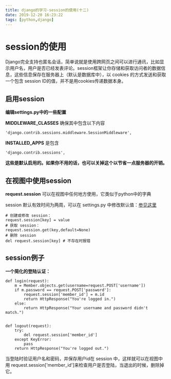 ```yaml
---
title: django的学习-session的使用(十二)
date: 2019-12-20 16:23:22
tags: [python,django]
---
```


# session的使用

Django完全支持也匿名会话，简单说就是使用跨网页之间可以进行通讯，比如显示用户名，用户是否已经发表评论。session框架让你存储和获取访问者的数据信息，这些信息保存在服务器上（默认是数据库中），以 cookies 的方式发送和获取一个包含 session ID的值，并不是用cookies传递数据本身。

## 启用session

**编辑****settings.py****中的一些配置**

**MIDDLEWARE_CLASSES** 确保其中包含以下内容

```
'django.contrib.sessions.middleware.SessionMiddleware',
```

**INSTALLED_APPS** 是包含

```
'django.contrib.sessions',
```

**这些是默认启用的。如果你不用的话，也可以关掉这个以节省一点服务器的开销。**

<!--more-->

## 在视图中使用session

**request.session** 可以在视图中任何地方使用，它类似于python中的字典

session 默认有效时间为两周，可以在 settings.py 中修改默认值：[参见这里](https://docs.djangoproject.com/en/dev/ref/settings/#std:setting-SESSION_COOKIE_AGE)

```
# 创建或修改 session：
request.session[key] = value
# 获取 session：
request.session.get(key,default=None)
# 删除 session
del request.session[key] # 不存在时报错
```

##  session例子

**一个简化的登陆认证：**

```
def login(request):
    m = Member.objects.get(username=request.POST['username'])
    if m.password == request.POST['password']:
        request.session['member_id'] = m.id
        return HttpResponse("You're logged in.")
    else:
        return HttpResponse("Your username and password didn't match.")
         
         
def logout(request):
    try:
        del request.session['member_id']
    except KeyError:
        pass
    return HttpResponse("You're logged out.")
```

当登陆时验证用户名和密码，并保存用户id在 session 中，这样就可以在视图中用 request.session['member_id']来检查用户是否登陆，当退出的时候，删除掉它。